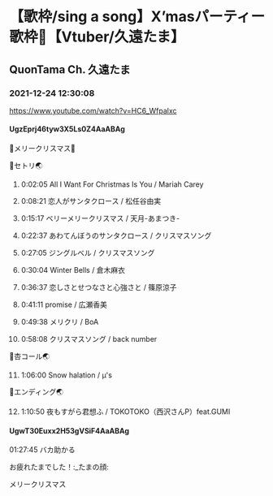 # 【歌枠/sing a song】X’masパーティー歌枠🎄【Vtuber/久遠たま】

## QuonTama Ch. 久遠たま

### 2021-12-24 12:30:08

https://www.youtube.com/watch?v=HC6_Wfpalxc

#### UgzEprj46tyw3X5Ls0Z4AaABAg

🎄メリークリスマス🎄



🥚セトリ🌏



01. 0:02:05 All I Want For Christmas Is You / Mariah Carey

02. 0:08:21 恋人がサンタクロース / 松任谷由実

03. 0:15:17 ベリーメリークリスマス / 天月-あまつき-

04. 0:22:37 あわてんぼうのサンタクロース / クリスマスソング

05. 0:27:05 ジングルべル / クリスマスソング

06. 0:30:04 Winter Bells / 倉木麻衣

07. 0:36:37 恋しさとせつなさと心強さと / 篠原涼子

08. 0:41:11 promise / 広瀬香美

09. 0:49:38 メリクリ / BoA

10. 0:58:08 クリスマスソング / back number



🥚杏コール🌏



11. 1:06:00 Snow halation / μ's



🥚エンディング🌏



12. 1:10:50 夜もすがら君想ふ / TOKOTOKO（西沢さんP）feat.GUMI



#### UgwT30Euxx2H53gVSiF4AaABAg

01:27:45 バカ助かる

お疲れたまでした！:_たまの顔:



メリークリスマス


